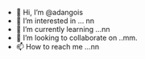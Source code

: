 - 👋 Hi, I’m @adangois
- 👀 I’m interested in ... nn
- 🌱 I’m currently learning ...nn
- 💞️ I’m looking to collaborate on ..mm.
- 📫 How to reach me ...nn

<!---
adangois/adangois is a ✨ special ✨ repository because its `README.md` (this file) appears on your GitHub profile.
You can click the Preview link to take a look at your changes.
--->

